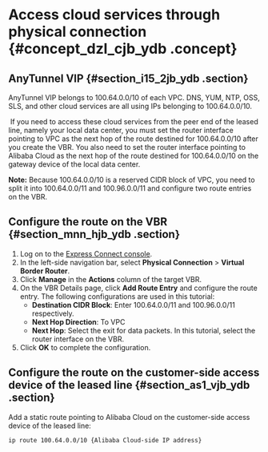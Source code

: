 # Access cloud services through physical connection {#concept_dzl_cjb_ydb .concept}

## AnyTunnel VIP {#section_i15_2jb_ydb .section}

AnyTunnel VIP belongs to 100.64.0.0/10 of each VPC. DNS, YUM, NTP, OSS, SLS, and other cloud services are all using IPs belonging to 100.64.0.0/10.

 If you need to access these cloud services from the peer end of the leased line, namely your local data center, you must set the router interface pointing to VPC as the next hop of the route destined for 100.64.0.0/10 after you create the VBR. You also need to set the router interface pointing to Alibaba Cloud as the next hop of the route destined for 100.64.0.0/10 on the gateway device of the local data center.

**Note:** Because 100.64.0.0/10 is a reserved CIDR block of VPC, you need to split it into 100.64.0.0/11 and 100.96.0.0/11 and configure two route entries on the VBR.

## Configure the route on the VBR {#section_mnn_hjb_ydb .section}

1.  Log on to the [Express Connect console](https://vpc.console.aliyun.com/expressConnect#/connection/cn-hangzhou/list).
2.  In the left-side navigation bar, select **Physical Connection** \> **Virtual Border Router**.
3.  Click **Manage** in the **Actions** column of the target VBR.
4.  On the VBR Details page, click **Add Route Entry** and configure the route entry. The following configurations are used in this tutorial:
    -   **Destination CIDR Block**: Enter 100.64.0.0/11 and 100.96.0.0/11 respectively.
    -   **Next Hop Direction**: To VPC
    -   **Next Hop**: Select the exit for data packets. In this tutorial, select the router interface on the VBR. 
5.  Click **OK** to complete the configuration.

## Configure the route on the customer-side access device of the leased line {#section_as1_vjb_ydb .section}

Add a static route pointing to Alibaba Cloud on the customer-side access device of the leased line:

```
ip route 100.64.0.0/10 {Alibaba Cloud-side IP address}
```


